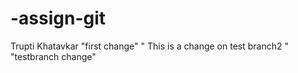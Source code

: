 # -assign-git
Trupti Khatavkar
"first change"
" This is a change on test branch2 "
"testbranch change"

